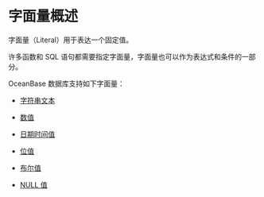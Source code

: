 字面量概述 
==========================

字面量（Literal）用于表达一个固定值。

许多函数和 SQL 语句都需要指定字面量，字面量也可以作为表达式和条件的一部分。

OceanBase 数据库支持如下字面量：

* [字符串文本](/zh-CN/10.sql-reference/1.basic-elements-1/4.literal-1/2.string-literal.md)

  

* [数值](/zh-CN/10.sql-reference/1.basic-elements-1/4.literal-1/3.numeric-value.md)

  

* [日期时间值](/zh-CN/10.sql-reference/1.basic-elements-1/4.literal-1/4.date-and-time-value.md)

  

* [位值](/zh-CN/10.sql-reference/1.basic-elements-1/4.literal-1/5.bitvalue.md)

  

* [布尔值](/zh-CN/10.sql-reference/1.basic-elements-1/4.literal-1/6.boolean.md)

  

* [NULL 值](/zh-CN/10.sql-reference/1.basic-elements-1/4.literal-1/7.null-value.md)

  




